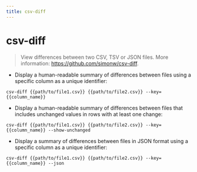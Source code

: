 ```yaml
---
title: csv-diff
---
```

# csv-diff

> View differences between two CSV, TSV or JSON files.
> More information: <https://github.com/simonw/csv-diff>.

- Display a human-readable summary of differences between files using a specific column as a unique identifier:

`csv-diff {{path/to/file1.csv}} {{path/to/file2.csv}} --key={{column_name}}`

- Display a human-readable summary of differences between files that includes unchanged values in rows with at least one change:

`csv-diff {{path/to/file1.csv}} {{path/to/file2.csv}} --key={{column_name}} --show-unchanged`

- Display a summary of differences between files in JSON format using a specific column as a unique identifier:

`csv-diff {{path/to/file1.csv}} {{path/to/file2.csv}} --key={{column_name}} --json`
